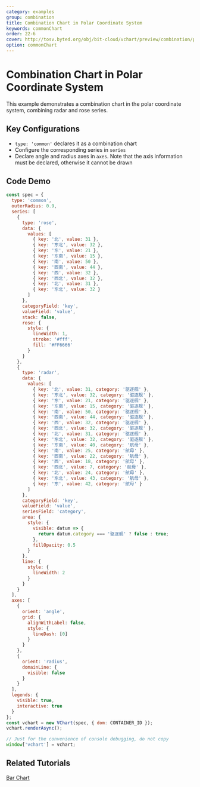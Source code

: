 ```yaml
---
category: examples
group: combination
title: Combination Chart in Polar Coordinate System
keywords: commonChart
order: 22-6
cover: http://tosv.byted.org/obj/bit-cloud/vchart/preview/combination/polar-combine.png
option: commonChart
---
```


# Combination Chart in Polar Coordinate System

This example demonstrates a combination chart in the polar coordinate system, combining radar and rose series.

## Key Configurations

- `type: 'common'` declares it as a combination chart
- Configure the corresponding series in `series`
- Declare angle and radius axes in `axes`. Note that the axis information must be declared, otherwise it cannot be drawn

## Code Demo

```javascript livedemo
const spec = {
  type: 'common',
  outerRadius: 0.9,
  series: [
    {
      type: 'rose',
      data: {
        values: [
          { key: '北', value: 31 },
          { key: '东北', value: 32 },
          { key: '东', value: 21 },
          { key: '东南', value: 15 },
          { key: '南', value: 50 },
          { key: '西南', value: 44 },
          { key: '西', value: 32 },
          { key: '西北', value: 32 },
          { key: '北', value: 31 },
          { key: '东北', value: 32 }
        ]
      },
      categoryField: 'key',
      valueField: 'value',
      stack: false,
      rose: {
        style: {
          lineWidth: 1,
          stroke: '#fff',
          fill: '#FF6666'
        }
      }
    },
    {
      type: 'radar',
      data: {
        values: [
          { key: '北', value: 31, category: '驱逐舰' },
          { key: '东北', value: 32, category: '驱逐舰' },
          { key: '东', value: 21, category: '驱逐舰' },
          { key: '东南', value: 15, category: '驱逐舰' },
          { key: '南', value: 50, category: '驱逐舰' },
          { key: '西南', value: 44, category: '驱逐舰' },
          { key: '西', value: 32, category: '驱逐舰' },
          { key: '西北', value: 32, category: '驱逐舰' },
          { key: '北', value: 31, category: '驱逐舰' },
          { key: '东北', value: 32, category: '驱逐舰' },
          { key: '东南', value: 40, category: '航母' },
          { key: '南', value: 25, category: '航母' },
          { key: '西南', value: 22, category: '航母' },
          { key: '西', value: 18, category: '航母' },
          { key: '西北', value: 7, category: '航母' },
          { key: '北', value: 24, category: '航母' },
          { key: '东北', value: 43, category: '航母' },
          { key: '东', value: 42, category: '航母' }
        ]
      },
      categoryField: 'key',
      valueField: 'value',
      seriesField: 'category',
      area: {
        style: {
          visible: datum => {
            return datum.category === '驱逐舰' ? false : true;
          },
          fillOpacity: 0.5
        }
      },
      line: {
        style: {
          lineWidth: 2
        }
      }
    }
  ],
  axes: [
    {
      orient: 'angle',
      grid: {
        alignWithLabel: false,
        style: {
          lineDash: [0]
        }
      }
    },
    {
      orient: 'radius',
      domainLine: {
        visible: false
      }
    }
  ],
  legends: {
    visible: true,
    interactive: true
  }
};
const vchart = new VChart(spec, { dom: CONTAINER_ID });
vchart.renderAsync();

// Just for the convenience of console debugging, do not copy
window['vchart'] = vchart;
```

## Related Tutorials

[Bar Chart](link)